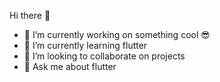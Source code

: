 
Hi there 👋

- 🔭 I’m currently working on something cool 😎 
- 🌱 I’m currently learning flutter
- 👯 I’m looking to collaborate on projects 
- 💬 Ask me about flutter
